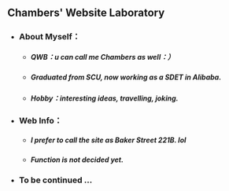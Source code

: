 ## Chambers' Website Laboratory

- ### About Myself：

  - ##### QWB：u can call me Chambers as well：）

  - ##### Graduated from SCU, now working as a SDET in Alibaba.

  - ##### Hobby：interesting ideas, travelling, joking.

- ### Web Info：

  - ##### I prefer to call the site as Baker Street 221B. lol

  - ##### Function is  not decided yet.

- ### To be continued ...




